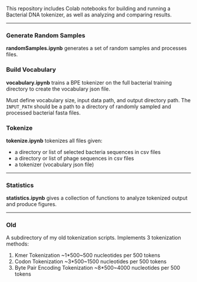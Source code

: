 This repository includes Colab notebooks for building and running a Bacterial DNA tokenizer, as well as analyzing and comparing results.

---

### Generate Random Samples

**randomSamples.ipynb** generates a set of random samples and processes files.

### Build Vocabulary

**vocabulary.ipynb** trains a BPE tokenizer on the full bacterial training directory to create the vocabulary json file.

Must define vocabulary size, input data path, and output directory path. The `INPUT_PATH` should be a path to a directory of randomly sampled and processed bacterial fasta files.

### Tokenize

**tokenize.ipynb** tokenizes all files given:

- a directory or list of selected bacteria sequences in csv files
- a directory or list of phage sequences in csv files
- a tokenizer (vocabulary json file)

---

### Statistics

**statistics.ipynb** gives a collection of functions to analyze tokenized output and produce figures.

---

### Old 

A subdirectory of my old tokenization scripts. Implements 3 tokenization methods:

1. Kmer Tokenization ~1*500~500 nucleotides per 500 tokens​
2. Codon Tokenization ~3*500~1500 nucleotides per 500 tokens​
3. Byte Pair Encoding Tokenization ~8*500~4000 nucleotides per 500 tokens
